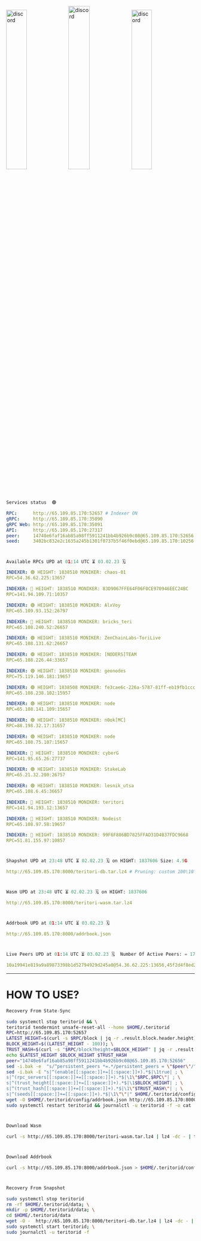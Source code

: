 [<img src='https://user-images.githubusercontent.com/83868103/215836529-812ac1b8-029f-4f5d-bb72-8539c308b0f4.png' alt='discord'  width='33%'>](https://github.com/romanv1812/Teritori/blob/main/data/mainnet_guide.md)[<img src='https://user-images.githubusercontent.com/83868103/215836572-1ace2f52-bfa5-452a-a9bd-1382169bc8f2.png' alt='discord'  width='33.39%'>](https://restake.app/teritori/torivaloper1qy38xmcrnht0kt5c5fryvl8llrpdwer6atxj5u/stake)[<img src='https://user-images.githubusercontent.com/83868103/215836599-cb1990d2-2e43-4fc2-898a-c373bcb64677.png' alt='discord'  width='33%'>](https://restake.app/teritori/torivaloper1qy38xmcrnht0kt5c5fryvl8llrpdwer6atxj5u/stake)
```python
Services status  🟢
```
```YAML
RPC:      http://65.109.85.170:52657 # Indexer ON
gRPC:     http://65.109.85.170:35090
gRPC Web: http://65.109.85.170:35091
API:      http://65.109.85.170:27317
peer:     14740e6faf16ab85a98ff5911241bb4b926b9c08@65.109.85.170:52656
seed:     3402bc832e2c1635a245b1301f0737b5f46f0ebd@65.109.85.170:10256
```
#
```python
Available RPCs UPD at 01:14 UTC ⏳ 03.02.23 🗓️ 
```
```YAML
INDEXER: 🟢 HEIGHT: 1838510 MONIKER: chaos-01
RPC=54.36.62.225:13657

INDEXER: 🔴 HEIGHT: 1838510 MONIKER: 83D9067FFE64F06F0CE970946EEC24BC
RPC=141.94.109.71:10357

INDEXER: 🟢 HEIGHT: 1838510 MONIKER: AlxVoy
RPC=65.109.93.152:26797

INDEXER: 🔴 HEIGHT: 1838510 MONIKER: bricks_teri
RPC=65.108.240.52:26657

INDEXER: 🟢 HEIGHT: 1838510 MONIKER: ZenChainLabs-ToriLive
RPC=65.108.131.62:26657

INDEXER: 🟢 HEIGHT: 1838510 MONIKER: [NODERS]TEAM
RPC=65.108.226.44:33657

INDEXER: 🟢 HEIGHT: 1838510 MONIKER: geonodes
RPC=75.119.146.181:19657

INDEXER: 🟢 HEIGHT: 1838508 MONIKER: fe3cae6c-226a-5787-81ff-eb19fb1cccce
RPC=65.108.238.102:15957

INDEXER: 🟢 HEIGHT: 1838510 MONIKER: node
RPC=65.108.141.109:15657

INDEXER: 🟢 HEIGHT: 1838510 MONIKER: n0ok[MC]
RPC=88.198.32.17:31657

INDEXER: 🟢 HEIGHT: 1838510 MONIKER: node
RPC=65.108.75.107:15657

INDEXER: 🔴 HEIGHT: 1838510 MONIKER: cyberG
RPC=141.95.65.26:27737

INDEXER: 🟢 HEIGHT: 1838510 MONIKER: StakeLab
RPC=65.21.32.200:26757

INDEXER: 🟢 HEIGHT: 1838510 MONIKER: lesnik_utsa
RPC=65.108.6.45:36657

INDEXER: 🔴 HEIGHT: 1838510 MONIKER: teritori
RPC=141.94.193.12:13657

INDEXER: 🔴 HEIGHT: 1838510 MONIKER: Nodeist
RPC=65.108.97.58:19657

INDEXER: 🔴 HEIGHT: 1838510 MONIKER: 99F6F886BD7825FFAD31D4B37FDC9668
RPC=51.81.155.97:10857

```
#
```python
Shapshot UPD at 23:48 UTC ⏳ 02.02.23 🗓️ on HIGHT: 1837606 Size: 4.9G
```
```YAML
http://65.109.85.170:8000/teritori-db.tar.lz4 # Pruning: custom 100\10\100 Indexer kv
```
#
```python
Wasm UPD at 23:48 UTC ⏳ 02.02.23 🗓️ on HIGHT: 1837606
```
```YAML
http://65.109.85.170:8000/teritori-wasm.tar.lz4
```
#
```python
Addrbook UPD at 01:14 UTC ⏳ 03.02.23 🗓️ 
```
```YAML
http://65.109.85.170:8000/addrbook.json
```
#
```python
Live Peers UPD at 01:14 UTC ⏳ 03.02.23 🗓️  Number Of Active Peers: = 17
```
```YAML
10a19941e819a9a89873398b1d52794929d245a0@54.36.62.225:13656,45f2d4f8ed2ef8d71a257cdeed27123f5fe3bef4@141.94.109.71:10356,6ef7a8bc7a3cc0856594f12570e8f2282a099dcf@65.109.93.152:26796,a57b53a46e6f473b42a6db6e0c0f216b1611efcb@65.108.240.52:26656,8e9624292123624e4eddc3f43189f08a0424127e@65.108.131.62:26656,fd545a1e10bf9ef03a58bbdaf039df36d1115548@65.108.226.44:33656,16f90d350de14a596ebdc683ce5e703c14e40bb3@75.119.146.181:19656,2b4f46e601fb4ede2a0c98976337e3afdaa50dac@65.108.238.102:15956,5cabaab828aea4bcc60e20c5a87b469c43023557@65.108.141.109:15656,e3374c3d25a36f06662fa150043e5e6529d11570@88.198.32.17:31656,4cef2b81f82420434c6ce0dc43ca04ad18ef773f@65.108.75.107:15656,e3b906fefa58783395fcf72086c698707908a558@141.95.65.26:27736,a06fbbb9ace823ae28a696a91daa2d0644653c28@65.21.32.200:26756,46b7ae20e3cc4264076a91c3601f3894a021a80d@65.108.6.45:36656,317d9a102d4a04337c65571c18df0e98269dce87@141.94.193.12:13656,a043a97266360ff45781a9fc9392aedc16494c59@65.108.97.58:19656,3bd3a20d7c8a26a20927289a7a6bffecf71de53e@51.81.155.97:10856
```
---
# HOW TO USE?
```python
Recovery From State-Sync
```
```bash
sudo systemctl stop teritorid && \
teritorid tendermint unsafe-reset-all --home $HOME/.teritorid
RPC=http://65.109.85.170:52657
LATEST_HEIGHT=$(curl -s $RPC/block | jq -r .result.block.header.height); \
BLOCK_HEIGHT=$((LATEST_HEIGHT - 100)); \
TRUST_HASH=$(curl -s "$RPC/block?height=$BLOCK_HEIGHT" | jq -r .result.block_id.hash)
echo $LATEST_HEIGHT $BLOCK_HEIGHT $TRUST_HASH
peer="14740e6faf16ab85a98ff5911241bb4b926b9c08@65.109.85.170:52656"
sed -i.bak -e  "s/^persistent_peers *=.*/persistent_peers = \"$peer\"/" $HOME/.teritorid/config/config.toml
sed -i.bak -E "s|^(enable[[:space:]]+=[[:space:]]+).*$|\1true| ; \
s|^(rpc_servers[[:space:]]+=[[:space:]]+).*$|\1\"$RPC,$RPC\"| ; \
s|^(trust_height[[:space:]]+=[[:space:]]+).*$|\1$BLOCK_HEIGHT| ; \
s|^(trust_hash[[:space:]]+=[[:space:]]+).*$|\1\"$TRUST_HASH\"| ; \
s|^(seeds[[:space:]]+=[[:space:]]+).*$|\1\"\"|" $HOME/.teritorid/config/config.toml
wget -O $HOME/.teritorid/config/addrbook.json http://65.109.85.170:8000/addrbook.json
sudo systemctl restart teritorid && journalctl -u teritorid -f -o cat
```
#
```python
Download Wasm
```
```bash
curl -s http://65.109.85.170:8000/teritori-wasm.tar.lz4 | lz4 -dc - | tar -xf - -C $HOME/.teritorid/data
```
#
```python
Download Addrbook
```
```bash
curl -s http://65.109.85.170:8000/addrbook.json > $HOME/.teritorid/config/addrbook.json
```
#
```python
Recovery From Snapshot
```
```bash
sudo systemctl stop teritorid
rm -rf $HOME/.teritorid/data; \
mkdir -p $HOME/.teritorid/data; \
cd $HOME/.teritorid/data
wget -O -  http://65.109.85.170:8000/teritori-db.tar.lz4 | lz4 -dc - | tar -xf - -C $HOME/.teritorid
sudo systemctl start teritorid; \
sudo journalctl -u teritorid -f
```
